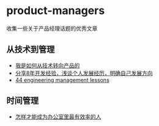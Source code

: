 # product-managers
收集一些关于产品经理话题的优秀文章

## 从技术到管理

- [我是如何从技术转向产品的][1]
- [分享8年开发经验，浅谈个人发展经历，明确自己发展方向][3]
- [44 engineering management lessons][4]

## 时间管理

- [怎样才能成为办公室里最有效率的人][2]


  [1]: http://www.woshipm.com/pmd/224062.html
  [2]: http://mp.weixin.qq.com/s?__biz=MzA3NTM4NDE2Mw==&mid=2649546043&idx=1&sn=834765d6466c363a169dae17a6abcca5&scene=2&srcid=09031Ex5LSn3p6Vq49dm3d0i&from=timeline&isappinstalled=0#wechat_redirect
  [3]: http://kb.cnblogs.com/page/104736/
  [4]: http://www.defmacro.org/2014/10/03/engman.html
